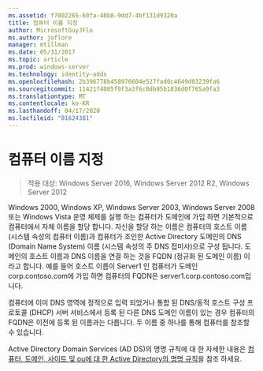 ```yaml
---
ms.assetid: f7002265-60fa-40b8-9dd7-4bf131d9320a
title: 컴퓨터 이름 지정
author: MicrosoftGuyJFlo
ms.author: joflore
manager: mtillman
ms.date: 05/31/2017
ms.topic: article
ms.prod: windows-server
ms.technology: identity-adds
ms.openlocfilehash: 2b396778b458976604e527fad0c4649d03239fa6
ms.sourcegitcommit: 11421f4005f9f3a3f6c0db95b1836d0f765a9fa3
ms.translationtype: MT
ms.contentlocale: ko-KR
ms.lasthandoff: 04/17/2020
ms.locfileid: "81624381"
---
```

# <a name="computer-naming"></a>컴퓨터 이름 지정

> 적용 대상: Windows Server 2016, Windows Server 2012 R2, Windows Server 2012

Windows 2000, Windows XP, Windows Server 2003, Windows Server 2008 또는 Windows Vista 운영 체제를 실행 하는 컴퓨터가 도메인에 가입 하면 기본적으로 컴퓨터에서 자체 이름을 할당 합니다. 자신을 할당 하는 이름은 컴퓨터의 호스트 이름 (시스템 속성의 컴퓨터 이름)과 컴퓨터가 조인한 Active Directory 도메인의 DNS (Domain Name System) 이름 (시스템 속성의 주 DNS 접미사)으로 구성 됩니다. 도메인의 호스트 이름과 DNS 이름을 연결 하는 것을 FQDN (정규화 된 도메인 이름) 이라고 합니다. 예를 들어 호스트 이름이 Server1 인 컴퓨터가 도메인 corp.contoso.com에 가입 하면 컴퓨터의 FQDN은 server1.corp.contoso.com입니다.

컴퓨터에 이미 DNS 영역에 정적으로 입력 되었거나 통합 된 DNS/동적 호스트 구성 프로토콜 (DHCP) 서버 서비스에서 등록 된 다른 DNS 도메인 이름이 있는 경우 컴퓨터의 FQDN은 이전에 등록 된 이름과는 다릅니다. 두 이름 중 하나를 통해 컴퓨터를 참조할 수 있습니다.

Active Directory Domain Services (AD DS)의 명명 규칙에 대 한 자세한 내용은 [컴퓨터, 도메인, 사이트 및 ou에 대 한 Active Directory의 명명 규칙](https://support.microsoft.com/help/909264/)을 참조 하세요.
